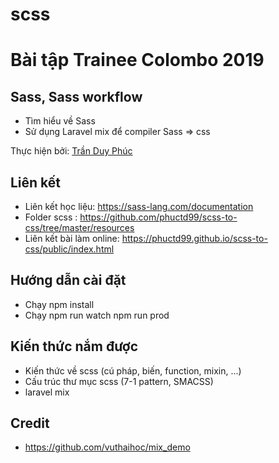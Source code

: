 # scss
# Bài tập Trainee Colombo 2019

## Sass, Sass workflow

- Tìm hiểu về Sass
- Sử dụng Laravel mix để compiler Sass => css

Thực hiện bởi: [Trần Duy Phúc](https://github.com/phuctd99)

## Liên kết

- Liên kết học liệu: https://sass-lang.com/documentation
- Folder scss : https://github.com/phuctd99/scss-to-css/tree/master/resources
- Liên kết bài làm online: https://phuctd99.github.io/scss-to-css/public/index.html
      

## Hướng dẫn cài đặt

- Chạy npm install
- Chạy npm run watch 
        npm run prod

## Kiến thức nắm được

- Kiến thức về scss (cú pháp, biến, function, mixin, ...)
- Cấu trúc thư mục scss (7-1 pattern, SMACSS)
- laravel mix 

## Credit

- https://github.com/vuthaihoc/mix_demo

